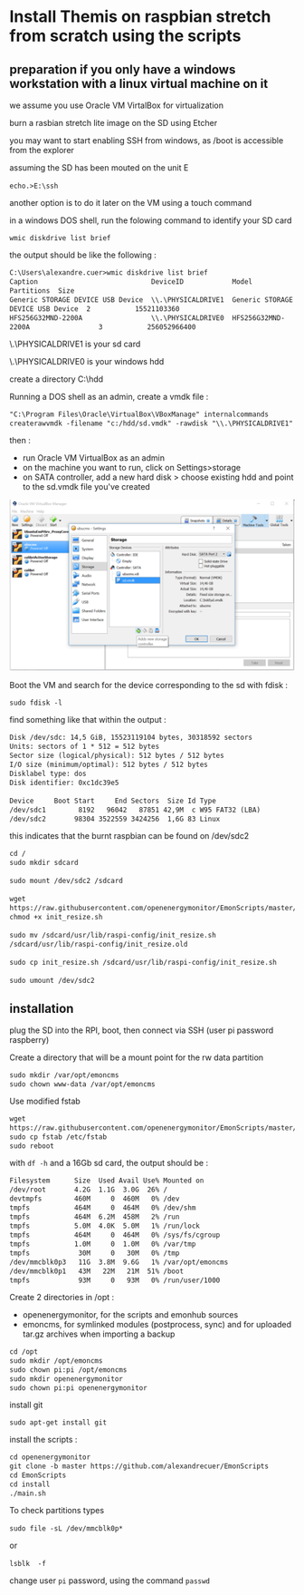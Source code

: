 # Install Themis on raspbian stretch from scratch using the scripts	

## preparation if you only have a windows workstation with a linux virtual machine on it

we assume you use Oracle VM VirtalBox for virtualization

burn a rasbian stretch lite image on the SD using Etcher

you may want to start enabling SSH from windows, as /boot is accessible from the explorer

assuming the SD has been mouted on the unit E

`
echo.>E:\ssh
`

another option is to do it later on the VM using a touch command

in a windows DOS shell, run the folowing command to identify your SD card
```
wmic diskdrive list brief
```
the output should be like the following :
```
C:\Users\alexandre.cuer>wmic diskdrive list brief
Caption                            DeviceID            Model                              Partitions  Size
Generic STORAGE DEVICE USB Device  \\.\PHYSICALDRIVE1  Generic STORAGE DEVICE USB Device  2           15521103360
HFS256G32MND-2200A                 \\.\PHYSICALDRIVE0  HFS256G32MND-2200A                 3           256052966400
```

\\.\PHYSICALDRIVE1 is your sd card

\\.\PHYSICALDRIVE0 is your windows hdd

create a directory C:\hdd

Running a DOS shell as an admin, create a vmdk file :
```
"C:\Program Files\Oracle\VirtualBox\VBoxManage" internalcommands createrawvmdk -filename "c:/hdd/sd.vmdk" -rawdisk "\\.\PHYSICALDRIVE1"
```

then :
- run Oracle VM VirtualBox as an admin
- on the machine you want to run, click on Settings>storage
- on SATA controller, add a new hard disk > choose existing hdd and point to the sd.vmdk file you've created

<img src=emonSD_access_through_VM.png>

Boot the VM and search for the device corresponding to the sd with fdisk :

```
sudo fdisk -l
```
find something like that within the output :
```
Disk /dev/sdc: 14,5 GiB, 15523119104 bytes, 30318592 sectors
Units: sectors of 1 * 512 = 512 bytes
Sector size (logical/physical): 512 bytes / 512 bytes
I/O size (minimum/optimal): 512 bytes / 512 bytes
Disklabel type: dos
Disk identifier: 0xc1dc39e5

Device     Boot Start     End Sectors  Size Id Type
/dev/sdc1        8192   96042   87851 42,9M  c W95 FAT32 (LBA)
/dev/sdc2       98304 3522559 3424256  1,6G 83 Linux
```

this indicates that the burnt raspbian can be found on /dev/sdc2

```
cd /
sudo mkdir sdcard

sudo mount /dev/sdc2 /sdcard

wget https://raw.githubusercontent.com/openenergymonitor/EmonScripts/master/install/init_resize.sh
chmod +x init_resize.sh

sudo mv /sdcard/usr/lib/raspi-config/init_resize.sh /sdcard/usr/lib/raspi-config/init_resize.old

sudo cp init_resize.sh /sdcard/usr/lib/raspi-config/init_resize.sh

sudo umount /dev/sdc2
```



## installation

plug the SD into the RPI, boot, then connect via SSH (user pi password raspberry)

Create a directory that will be a mount point for the rw data partition

```
sudo mkdir /var/opt/emoncms
sudo chown www-data /var/opt/emoncms
```
Use modified fstab
```
wget https://raw.githubusercontent.com/openenergymonitor/EmonScripts/master/defaults/etc/fstab
sudo cp fstab /etc/fstab
sudo reboot
```

with `df -h` and a 16Gb sd card, the output should be :
```
Filesystem      Size  Used Avail Use% Mounted on
/dev/root       4.2G  1.1G  3.0G  26% /
devtmpfs        460M     0  460M   0% /dev
tmpfs           464M     0  464M   0% /dev/shm
tmpfs           464M  6.2M  458M   2% /run
tmpfs           5.0M  4.0K  5.0M   1% /run/lock
tmpfs           464M     0  464M   0% /sys/fs/cgroup
tmpfs           1.0M     0  1.0M   0% /var/tmp
tmpfs            30M     0   30M   0% /tmp
/dev/mmcblk0p3   11G  3.8M  9.6G   1% /var/opt/emoncms
/dev/mmcblk0p1   43M   22M   21M  51% /boot
tmpfs            93M     0   93M   0% /run/user/1000
```

Create 2 directories  in /opt :
- openenergymonitor, for the scripts and emonhub sources
- emoncms, for symlinked modules (postprocess, sync) and for uploaded tar.gz archives when importing a backup

```
cd /opt
sudo mkdir /opt/emoncms
sudo chown pi:pi /opt/emoncms
sudo mkdir openenergymonitor
sudo chown pi:pi openenergymonitor
```

install git
```
sudo apt-get install git
```
install the scripts :
```
cd openenergymonitor
git clone -b master https://github.com/alexandrecuer/EmonScripts
cd EmonScripts
cd install
./main.sh
```


To check partitions types
 
`
sudo file -sL /dev/mmcblk0p*
`
 
or
 
`
lsblk  -f
`

change user `pi` password, using the command `passwd`
